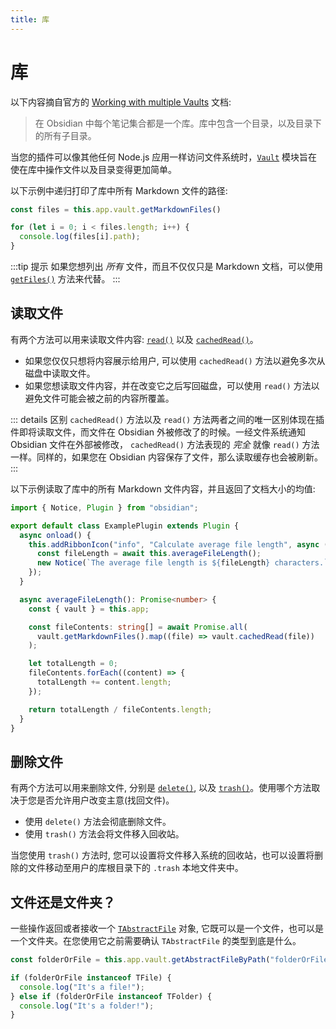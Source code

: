 ```yaml
---
title: 库
---
```

<!--
 * @Author: luhaifeng666 youzui@hotmail.com
 * @Date: 2022-08-23 19:36:06
 * @LastEditors: haifeng.lu
 * @LastEditTime: 2022-09-07 09:38:28
 * @Description: 
-->

# 库

以下内容摘自官方的 [Working with multiple Vaults](https://help.obsidian.md/How+to/Working+with+multiple+vaults) 文档:

> 在 Obsidian 中每个笔记集合都是一个库。库中包含一个目录，以及目录下的所有子目录。

当您的插件可以像其他任何 Node.js 应用一样访问文件系统时，[`Vault`](../api/classes/Vault.md) 模块旨在使在库中操作文件以及目录变得更加简单。

以下示例中递归打印了库中所有 Markdown 文件的路径:

```ts
const files = this.app.vault.getMarkdownFiles()

for (let i = 0; i < files.length; i++) {
  console.log(files[i].path);
}
```

:::tip 提示
如果您想列出 _所有_ 文件，而且不仅仅只是 Markdown 文档，可以使用 [`getFiles()`](../api/classes/Vault.md#getfiles) 方法来代替。
:::

## 读取文件

有两个方法可以用来读取文件内容: [`read()`](../api/classes/Vault.md#read) 以及 [`cachedRead()`](../api/classes/Vault.md#cachedread)。

- 如果您仅仅只想将内容展示给用户, 可以使用 `cachedRead()` 方法以避免多次从磁盘中读取文件。
- 如果您想读取文件内容，并在改变它之后写回磁盘，可以使用 `read()` 方法以避免文件可能会被之前的内容所覆盖。

::: details 区别
`cachedRead()` 方法以及 `read()` 方法两者之间的唯一区别体现在插件即将读取文件，而文件在 Obsidian 外被修改了的时候。一经文件系统通知 Obsidian 文件在外部被修改， `cachedRead()` 方法表现的 _完全_ 就像 `read()` 方法一样。同样的，如果您在 Obsidian 内容保存了文件，那么读取缓存也会被刷新。
:::

以下示例读取了库中的所有 Markdown 文件内容，并且返回了文档大小的均值:

```ts main.ts
import { Notice, Plugin } from "obsidian";

export default class ExamplePlugin extends Plugin {
  async onload() {
    this.addRibbonIcon("info", "Calculate average file length", async () => {
      const fileLength = await this.averageFileLength();
      new Notice(`The average file length is ${fileLength} characters.`);
    });
  }

  async averageFileLength(): Promise<number> {
    const { vault } = this.app;

    const fileContents: string[] = await Promise.all(
      vault.getMarkdownFiles().map((file) => vault.cachedRead(file))
    );

    let totalLength = 0;
    fileContents.forEach((content) => {
      totalLength += content.length;
    });

    return totalLength / fileContents.length;
  }
}
```

## 删除文件

有两个方法可以用来删除文件, 分别是 [`delete()`](../api/classes/Vault.md#delete), 以及 [`trash()`](../api/classes/Vault.md#trash)。使用哪个方法取决于您是否允许用户改变主意(找回文件)。

- 使用 `delete()` 方法会彻底删除文件。
- 使用 `trash()` 方法会将文件移入回收站。

当您使用 `trash()` 方法时, 您可以设置将文件移入系统的回收站，也可以设置将删除的文件移动至用户的库根目录下的 `.trash` 本地文件夹中。

## 文件还是文件夹？

一些操作返回或者接收一个 [`TAbstractFile`](../api/classes/TAbstractFile.md) 对象, 它既可以是一个文件，也可以是一个文件夹。在您使用它之前需要确认 `TAbstractFile` 的类型到底是什么。

```ts
const folderOrFile = this.app.vault.getAbstractFileByPath("folderOrFile");

if (folderOrFile instanceof TFile) {
  console.log("It's a file!");
} else if (folderOrFile instanceof TFolder) {
  console.log("It's a folder!");
}
```
